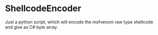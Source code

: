 # ShellcodeEncoder
Just a python script, which will encode the msfvenom raw type shellcode and give as C# byte array.
